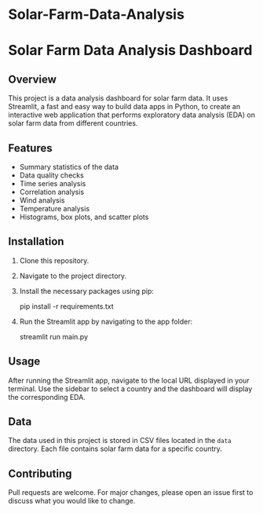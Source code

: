 # Solar-Farm-Data-Analysis

# Solar Farm Data Analysis Dashboard

## Overview
This project is a data analysis dashboard for solar farm data. It uses Streamlit, a fast and easy way to build data apps in Python, to create an interactive web application that performs exploratory data analysis (EDA) on solar farm data from different countries.

## Features
- Summary statistics of the data
- Data quality checks
- Time series analysis
- Correlation analysis
- Wind analysis
- Temperature analysis
- Histograms, box plots, and scatter plots

## Installation
1. Clone this repository.
2. Navigate to the project directory.
3. Install the necessary packages using pip:

   pip install -r requirements.txt

4. Run the Streamlit app by navigating to the app folder:

   streamlit run main.py

## Usage
After running the Streamlit app, navigate to the local URL displayed in your terminal. Use the sidebar to select a country and the dashboard will display the corresponding EDA.

## Data
The data used in this project is stored in CSV files located in the `data` directory. Each file contains solar farm data for a specific country.

## Contributing
Pull requests are welcome. For major changes, please open an issue first to discuss what you would like to change.

 
